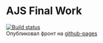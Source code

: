 # AJS Final Work
[![Build status](https://ci.appveyor.com/api/projects/status/i6tt11r09hea5cxd?svg=true)](https://ci.appveyor.com/project/igrkirillov/lesson-animations)\
Опубликовал фронт на [github-pages](https://igrkirillov.github.io/lesson-animations/#)
